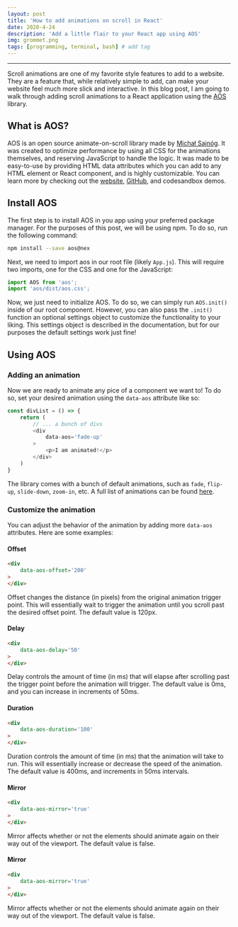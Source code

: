 ```yaml
---
layout: post
title: 'How to add animations on scroll in React'
date: 2020-4-24
description: 'Add a little flair to your React app using AOS'
img: grommet.png
tags: [programming, terminal, bash] # add tag
---
```


---

Scroll animations are one of my favorite style features to add to a website. They are a feature that, while relatively simple to add, can make your website feel much more slick and interactive. In this blog post, I am going to walk through adding scroll animations to a React application using the [AOS](https://github.com/michalsnik/aos) library.

## What is AOS?

AOS is an open source animate-on-scroll library made by [Michał Sajnóg](https://michalsnik.github.io/aos/). It was created to optimize performance by using all CSS for the animations themselves, and reserving JavaScript to handle the logic. It was made to be easy-to-use by providing HTML data attributes which you can add to any HTML element or React component, and is highly customizable. You can learn more by checking out the [website](https://michalsnik.github.io/aos/), [GitHub](https://github.com/michalsnik/aos), and codesandbox demos.

## Install AOS

The first step is to install AOS in you app using your preferred package manager. For the purposes of this post, we will be using npm. To do so, run the following command:

```bash
npm install --save aos@nex
```

Next, we need to import aos in our root file (likely `App.js`). This will require two imports, one for the CSS and one for the JavaScript:

```js
import AOS from 'aos';
import 'aos/dist/aos.css';
```

Now, we just need to initialize AOS. To do so, we can simply run `AOS.init()` inside of our root component. However, you can also pass the `.init()` function an optional settings object to customize the functionality to your liking. This settings object is described in the documentation, but for our purposes the default settings work just fine!

## Using AOS

### Adding an animation

Now we are ready to animate any pice of a component we want to! To do so, set your desired animation using the `data-aos` attribute like so:

```js
const divList = () => {
    return (
        // ... a bunch of divs
        <div
            data-aos='fade-up'
        >
            <p>I am animated!</p>
        </div>
    )
}
```

The library comes with a bunch of default animations, such as `fade`, `flip-up`, `slide-down`, `zoom-in`, etc. A full list of animations can be found [here](https://github.com/michalsnik/aos#animations).

### Customize the animation

You can adjust the behavior of the animation by adding more `data-aos` attributes. Here are some examples:

#### Offset

```html
<div
    data-aos-offset='200'
>
</div>
```

Offset changes the distance (in pixels) from the original animation trigger point. This will essentially wait to trigger the animation until you scroll past the desired offset point. The default value is 120px.

#### Delay

```html
<div
    data-aos-delay='50'
>
</div>
```

Delay controls the amount of time (in ms) that will elapse after scrolling past the trigger point before the animation will trigger. The default value is 0ms, and you can increase in increments of 50ms.

#### Duration

```html
<div
    data-aos-duration='100'
>
</div>
```

Duration controls the amount of time (in ms) that the animation will take to run. This will essentially increase or decrease the speed of the animation. The default value is 400ms, and increments in 50ms intervals.

#### Mirror

```html
<div
    data-aos-mirror='true'
>
</div>
```

Mirror affects whether or not the elements should animate again on their way out of the viewport. The default value is false.

#### Mirror

```html
<div
    data-aos-mirror='true'
>
</div>
```

Mirror affects whether or not the elements should animate again on their way out of the viewport. The default value is false.
